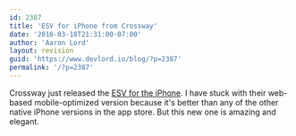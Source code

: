 ```yaml
---
id: 2387
title: 'ESV for iPhone from Crossway'
date: '2010-03-18T21:31:00-07:00'
author: 'Aaron Lord'
layout: revision
guid: 'https://www.devlord.io/blog/?p=2387'
permalink: '/?p=2387'
---
```


Crossway just released the <a href="http://itunes.apple.com/us/app/esv-bible/id361797273?mt=8">ESV for the iPhone</a>. I have stuck with their web-based mobile-optimized version because it's better than any of the other native iPhone versions in the app store. But this new one is amazing and elegant.
<p class="mobile-photo"><a href="/blog/wp-content/uploads/2011/10/img_0779-7832341.png"><img src="/blog/wp-content/uploads/2011/10/img_0779-7832341.png?w=200" alt="" border="0" /></a></p>

<div class="blogger-post-footer"><img alt="" width="1" height="1" /></div>